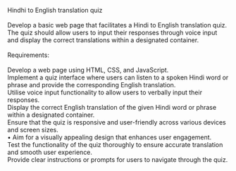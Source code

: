 Hindhi to English translation quiz
<br><br>
Develop a basic web page that facilitates a Hindi to English translation quiz. The quiz should allow users to input their responses through voice input and display the correct translations within a designated container.<br>
<br>
Requirements:<br><br>
Develop a web page using HTML, CSS, and JavaScript. <br>
Implement a quiz interface where users can listen to a spoken Hindi word or phrase and provide the corresponding English translation.<br>
Utilise voice input functionality to allow users to verbally input their responses.<br>
Display the correct English translation of the given Hindi word or phrase within a designated container.<br>
Ensure that the quiz is responsive and user-friendly across various devices and screen sizes.<br>
• Aim for a visually appealing design that enhances user engagement.<br>
Test the functionality of the quiz thoroughly to ensure accurate translation and smooth user experience.<br>
Provide clear instructions or prompts for users to navigate through the quiz.<br>


